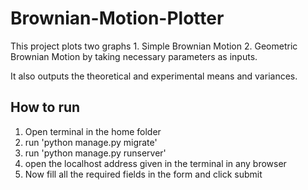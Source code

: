 # Brownian-Motion-Plotter

This project plots two graphs
    1. Simple Brownian Motion
    2. Geometric Brownian Motion
by taking necessary parameters as inputs.

It also outputs the theoretical and experimental means and variances.

## How to run

  1. Open terminal in the home folder
  2. run 'python manage.py migrate'
  3. run 'python manage.py runserver'
  4. open the localhost address given in the terminal in any browser
  5. Now fill all the required fields in the form and click submit
  
